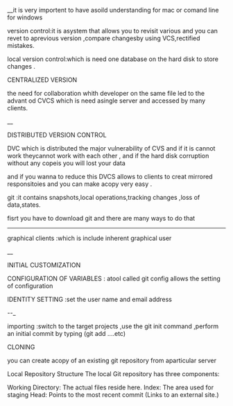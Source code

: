 __it is very importent to have asoild understanding for mac or comand line for windows 

version control:it is asystem that allows you to revisit various and you can revet to aprevious version ,compare changesby using VCS,rectified mistakes.

local version control:which is need one database on the hard disk to store changes .

CENTRALIZED VERSION 

the need for collaboration whith developer on the same file led to the advant od CVCS which is need asingle server and accessed by many clients.

__

DISTRIBUTED VERSION CONTROL 

DVC which is distributed the major vulnerability of CVS and if it is cannot work theycannot work with each other , and if the hard disk corruption without any copeis you will lost your data 

and if you wanna to reduce this DVCS allows to clients to creat mirrored responsitoies and you can make acopy very easy .

git :it contains snapshots,local operations,tracking changes ,loss of data,states.

fisrt you have to download git and there are many ways to do that 

___

graphical clients :which is include inherent graphical user

__

INITIAL CUSTOMIZATION 

CONFIGURATION OF VARIABLES : atool called git config allows the setting of configuration 

IDENTITY SETTING :set the user name and email address

--_

importing :switch to the target projects ,use the git init command ,perform an initial commit by typing (git add ....etc)

CLONING 

you can create acopy of an existing git repository from aparticular server

Local Repository Structure
The local Git repository has three components:

Working Directory: The actual files reside here.
Index: The area used for staging
Head: Points to the most recent commit
 (Links to an external site.)

 

 

 

 
